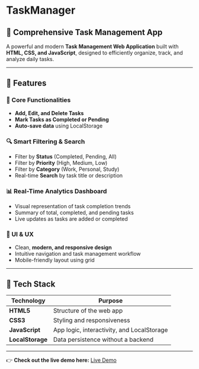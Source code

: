 # TaskManager
## 🧭 Comprehensive Task Management App  

A powerful and modern **Task Management Web Application** built with **HTML, CSS, and JavaScript**, designed to efficiently organize, track, and analyze daily tasks.  

---

## 🚀 Features  

### 📝 Core Functionalities  
- **Add, Edit, and Delete Tasks** 
- **Mark Tasks as Completed or Pending**  
- **Auto-save data** using LocalStorage 

### 🔍 Smart Filtering & Search  
- Filter by **Status** (Completed, Pending, All)  
- Filter by **Priority** (High, Medium, Low)  
- Filter by **Category** (Work, Personal, Study)  
- Real-time **Search** by task title or description  

### 📊 Real-Time Analytics Dashboard  
- Visual representation of task completion trends  
- Summary of total, completed, and pending tasks  
- Live updates as tasks are added or completed  

### 💎 UI & UX  
- Clean, **modern, and responsive design**  
- Intuitive navigation and task management workflow  
- Mobile-friendly layout using grid  

---

## 🧠 Tech Stack  

| Technology | Purpose |
|-------------|----------|
| **HTML5** | Structure of the web app |
| **CSS3** | Styling and responsiveness |
| **JavaScript** | App logic, interactivity, and LocalStorage |
| **LocalStorage** | Data persistence without a backend |

---
👉 **Check out the live demo here:** [Live Demo]( https://durganeha.github.io/TaskManager/)
